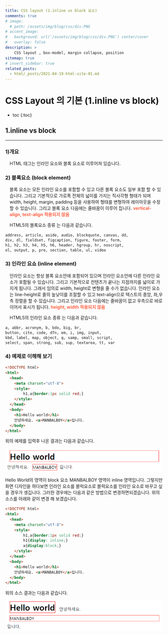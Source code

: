 ```yaml
---
title: CSS layout (1.inline vs block 요소)
comments: true
# image: 
  # path: /assets/img/blog/css/div.PNG
# accent_image: 
#   background: url('/assets/img/blog/css/div.PNG') center/cover
#   overlay: false
description: >
    CSS layout , box-model, margin collapse, position
sitemap: true
# invert_sidebar: true
related_posts:
  - html/_posts/2021-04-19-html-site-01.md
---
```


# CSS Layout 의 기본 (1.inline vs block)

* toc
{:toc}


## 1.inline vs block
---

### 1)개요  

<P style="padding-left:1em">
HTML 태그는 인라인 요소와 블록 요소로 이루어져 있습니다. 
</P>

### 2) 블록요소 (block element)

<p style="padding-left:1em">
블록 요소는 모든 인라인 요소를 포함할 수 있고 다른 블록 요소도 일부 포함 할 수 있습니다. 그리고 기본적으로 가로폭 전체의 넓이를 가지는 직사각형 형태가 되며 width, height, margin, padding 등을 사용하여 형태를 변형하여 레이아웃을 수정할 수 있습니다. 그리고 블룍 요소 다음에는 줄바꿈이 이루어 집니다.
<strong>
<span style="color:tomato">vertical-align, text-align 적용되지 않음</span>
</strong>
</p>
<p style="padding-left:1em">
HTML5의 블록요소 종류 는 다음과 같습니다.
</P>

```
address, article, aside, audio, blockquote, canvas, dd, 
div, dl, fieldset, figcaption, figure, footer, form, 
h1, h2, h3, h4, h5, h6, header, hgroup, hr, noscript, 
ol, output, p, pre, section, table, ul, video
```

### 3) 인라인 요쇼 (inline element)
<p style="padding-left:1em">
인라인 요소는 항상 블록 요소안에 포함되어 있으며 인라인 요소안에 다른 인라인 요소가 포함될 수 있습니다. 그리고 기본적으로 컨텐츠가 끝나는 지점까지를 넓이로 가지게 됩니다. 그래서 임의로 width, height로 변형을 줄 수가 없습니다. 인라인 요소는 line-height로 줄의 높낮이를 조절할 수 있고 text-align으로 텍스트의 종앙, 좌,우측 정렬을 할 수 있습니다. 그리고 인라인 요소 다음에는 줄바꿈이 없고 우측으로 바로 이어서 표시가 됩니다.
<strong>
<span style="color:tomato">height, width 적용되지 않음</span>
</strong>
</p>
<p style="padding-left:1em">
HTML5의 인라인 요소 종류 는 다음과 같습니다.
</P>

```
a, abbr, acronym, b, bdo, big, br,
button, cite, code, dfn, em, i, img, input,
kbd, label, map, object, q, samp, small, script,
select, span, strong, sub, sup, textarea, tt, var
```

### 4) 예제로 이해해 보기
```html
<!DOCTYPE html>
<html>
  <head>
    <meta charset="utf-8">
    <style>
        h1,a{border:1px solid red;}
    </style>
  </head>
  <body>
    <h1>Hello world</h1>
    안녕하세요. <a>MANBALBOY</a>입니다.
  </body>
</html>
```
<p>위의 예제를 입력후 나온 결과는 다음과 같습니다.</p>

![예제1](/assets/img/blog/css/div.PNG "예제1")

<p>Hello World의 영역이 block 요소 MANBALBOY 영역이 inline 영역입니다. 
그렇지만 화면 디자인을 하다보면 인라인 요소를 블럭요소로 블럭요소를 인라인 요소로 바꾸고 싶을 경우가 생깁니다. 그러한 경우에는 다음과 같은 방법으로 변경하면되겠습니다. 
위의 소스를 아래와 같이 변경 해 보겠습니다.
</p>


```html
<!DOCTYPE html>
<html>
  <head>
    <meta charset="utf-8">
    <style>
        h1,a{border:1px solid red;}
        h1{display: inline;}
        a{display:block;}
    </style>
  </head>
  <body>
    <h1>Hello world</h1>
    안녕하세요. <a>MANBALBOY</a>입니다.
  </body>
</html>
```
위의 소스 결과는 다음과 같습니다.

![예제2](/assets/img/blog/css/0419001.PNG "예제2")
